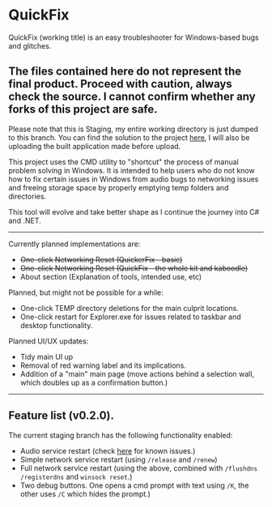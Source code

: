 # QuickFix
QuickFix (working title) is an easy troubleshooter for Windows-based bugs and glitches.

## The files contained here do not represent the final product. Proceed with caution, always check the source. I cannot confirm whether any forks of this project are safe.

Please note that this is Staging, my entire working directory is just dumped to this branch. You can find the solution to the project [here](https://github.com/retr0gr4d3/QuickFix/blob/staging/Project_QuickFix.sln), I will also be uploading the built application made before upload. 

This project uses the CMD utility to "shortcut" the process of manual problem solving in Windows. It is intended to help users who do not know how to fix certain issues in Windows from audio bugs to networking issues and freeing storage space by properly emptying temp folders and directories.

This tool will evolve and take better shape as I continue the journey into C# and .NET.

---

Currently planned implementations are:
 - ~~One-click Networking Reset (QuickerFix - basic)~~
 - ~~One-click Networking Reset (QuickFix - the whole kit and kaboodle)~~
 - About section (Explanation of tools, intended use, etc)

Planned, but might not be possible for a while:
 - One-click TEMP directory deletions for the main culprit locations.
 - One-click restart for Explorer.exe for issues related to taskbar and desktop functionality.

Planned UI/UX updates:
 - Tidy main UI up
 - Removal of red warning label and its implications.
 - Addition of a "main" main page (move actions behind a selection wall, which doubles up as a confirmation button.)

---
## Feature list (v0.2.0).

The current staging branch has the following functionality enabled:
 - Audio service restart (check [here](https://github.com/retr0gr4d3/QuickFix/issues/) for known issues.)
 - Simple network service restart (using `/release` and `/renew`)
 - Full network service restart (using the above, combined with `/flushdns` `/registerdns` and `winsock reset`.)
 - Two debug buttons. One opens a cmd prompt with text using `/K`, the other uses `/C` which hides the prompt.)
